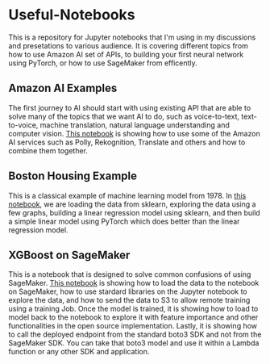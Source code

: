 # Useful-Notebooks

This is a repository for Jupyter notebooks that I'm using in my discussions and presetations to various audience. 
It is covering different topics from how to use Amazon AI set of APIs, to building your first neural network using PyTorch, or how to use SageMaker from efficently.

## Amazon AI Examples

The first journey to AI should start with using existing API that are able to solve many of the topics that we want AI to do, such as voice-to-text, text-to-voice, machine translation, natural language understanding and computer vision. [This notebook](https://github.com/guyernest/Useful-Notebooks/blob/master/AmazonAIDemos.ipynb) is showing how to use some of the Amazon AI services such as Polly, Rekognition, Translate and others and how to combine them together. 

## Boston Housing Example

This is a classical example of machine learning model from 1978. In [this notebook](https://github.com/guyernest/Useful-Notebooks/blob/master/Boston%20Housing.ipynb), we are loading the data from sklearn, exploring the data using a few graphs, building a linear regression model using sklearn, and then build a simple linear model using PyTorch which does better than the linear regression model.

## XGBoost on SageMaker

This is a notebook that is designed to solve common confusions of using SageMaker. [This notebook](https://github.com/guyernest/Useful-Notebooks/blob/master/xgboost-on-sagemaker.ipynb) is showing how to load the data to the notebook on SageMaker, how to use stardard libraries on the Jupyter notebook to explore the data, and how to send the data to S3 to allow remote training using a training Job. Once the model is trained, it is showing how to load to model back to the notebook to explore it with feature importance and other functionalities in the open source implementation. Lastly, it is showing how to call the deployed endpoint from the standard boto3 SDK and not from the SageMaker SDK. You can take that boto3 model and use it within a Lambda function or any other SDK and application. 